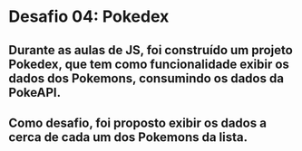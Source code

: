 # Desafio 04: Pokedex

## Durante as aulas de JS, foi construído um projeto Pokedex, que tem como funcionalidade exibir os dados dos Pokemons, consumindo os dados da PokeAPI.

## Como desafio, foi proposto exibir os dados a cerca de cada um dos Pokemons da lista.